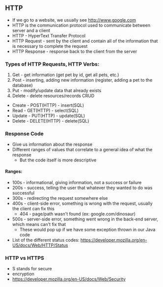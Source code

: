 ## HTTP
- If we go to a website, we usually see http://www.google.com
- HTTP is the communication protocol used to communicate between server and a client
- HTTP - HyperText Transfer Protocol
- HTTP Request - sent by the client and contain all of the information that is necessary to complete the request
- HTTP Response - response back to the client from the server
### Types of HTTP Requests, HTTP Verbs:
1. Get - get information (get pet by id, get all pets, etc.)
2. Post - inserting, adding new information (register, adding a pet to the database)
3. Put - modify/update data that already exists
4. Delete - delete resources/records
CRUD 
- Create - POST(HTTP) - insert(SQL)
- Read - GET(HTTP) - select(SQL)
- Update - PUT(HTTP) - update(SQL)
- Delete - DELETE(HTTP) - delete(SQL)

### Response Code
- Give us information about the response
- Different ranges of values that correlate to a general idea of what the response
    - But the code itself is more descriptive
#### Ranges:
- 100s - informational, giving information, not a success or failure
- 200s - success, telling the user that whatever they wanted to do was successful
- 300s - redirecting the request somewhere else
- 400s - client-side error, something is wrong with the request, usually the client can fix this
    - 404 - page/path wasn't found (ex: google.com/dinosaur)
- 500s - server-side error, something went wrong in the back-end server, which means can't fix that
    - These would pop up if we have some exception thrown in our Java code
- List of the different status codes: https://developer.mozilla.org/en-US/docs/Web/HTTP/Status

### HTTP vs HTTPS
- S stands for secure
- encryption
- https://developer.mozilla.org/en-US/docs/Web/Security